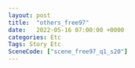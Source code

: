 ```yaml
---
layout: post
title:  "others_free97"
date:   2022-05-16 07:00:00 +0000
categories: Etc
Tags: Story Etc
SceneCode: ["scene_free97_q1_s20"]
---
```

